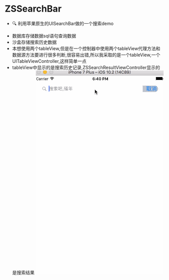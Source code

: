 # ZSSearchBar
- 🔍 利用苹果原生的UISearchBar做的一个搜索demo

* 数据库存储数据sql语句查询数据
* 沙盒存储搜索历史数据
* 本想使用两个tableView,但是在一个控制器中使用两个tableView代理方法和数据源方法要进行很多判断,很容易出错,所以我采取的是一个tableView,一个UITableViewController,这样简单一点
* tableView中显示的是搜索历史记录,ZSSearchResultViewController显示的是搜索结果
 ![image](https://github.com/losedMemory/ZSSearchBar/blob/master/searchBar.gif)

